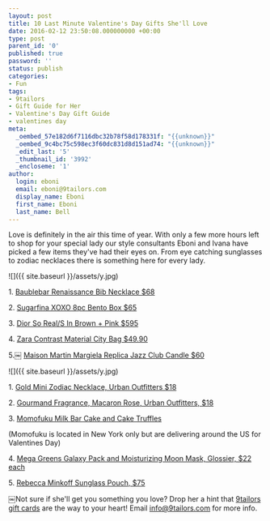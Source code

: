 ```yaml
---
layout: post
title: 10 Last Minute Valentine's Day Gifts She'll Love
date: 2016-02-12 23:50:08.000000000 +00:00
type: post
parent_id: '0'
published: true
password: ''
status: publish
categories:
- Fun
tags:
- 9tailors
- Gift Guide for Her
- Valentine's Day Gift Guide
- valentines day
meta:
  _oembed_57e182d6f7116dbc32b78f58d178331f: "{{unknown}}"
  _oembed_9c4bc75c598ec3f60dc831d8d151ad74: "{{unknown}}"
  _edit_last: '5'
  _thumbnail_id: '3992'
  _encloseme: '1'
author:
  login: eboni
  email: eboni@9tailors.com
  display_name: Eboni
  first_name: Eboni
  last_name: Bell
---
```

Love is definitely in the air this time of year. With only a few more hours left to shop for your special lady our style consultants Eboni and Ivana have picked a few items they've had their eyes on. From eye catching sunglasses to zodiac necklaces there is something here for every lady.

![]({{ site.baseurl }}/assets/y.jpg)

1\. [Baublebar Renaissance Bib Necklace $68](http://www.baublebar.com/renaissance-bib-necklace.html)

2\. [Sugarfina XOXO 8pc Bento Box $65](https://www.sugarfina.com/shop/xoxo-8pc-bento-box/)

3\. [Dior So Real/S In Brown + Pink $595](http://www.sunglasshut.com/us/762753825568)

4\. [Zara Contrast Material City Bag $49.90](http://www.zara.com/us/en/woman/bags/view-all/contrast-material-city-bag-c719532p3153805.html)

5.￼ [Maison Martin Margiela Replica Jazz Club Candle $60](http://shop.nordstrom.com/s/maison-martin-margiela-replica-jazz-club-candle/4204328)

![]({{ site.baseurl }}/assets/y.jpg)

1\. [Gold Mini Zodiac Necklace, Urban Outfitters $18](http://www.urbanoutfitters.com/urban/catalog/productdetail.jsp?id=37852357)

2\. [Gourmand Fragrance, Macaron Rose, Urban Outfitters, $18](http://www.urbanoutfitters.com/urban/catalog/productdetail.jsp?id=35402403&category=VDAY-HER)

3\. [Momofuku Milk Bar Cake and Cake Truffles](http://milkbarstore.com/main/menu/)

(Momofuku is located in New York only but are delivering around the US for Valentines Day)

4\. [Mega Greens Galaxy Pack and Moisturizing Moon Mask, Glossier, $22 each](https://www.glossier.com/#!/products/moisturizing-moon-mask)

5\. [Rebecca Minkoff Sunglass Pouch, $75](http://www.rebeccaminkoff.com/sunnies-pouch-sunshine)

￼Not sure if she'll get you something you love? Drop her a hint that [9tailors gift cards](https://9tailors.punchey.com/giftcards) are the way to your heart! Email info@9tailors.com for more info.